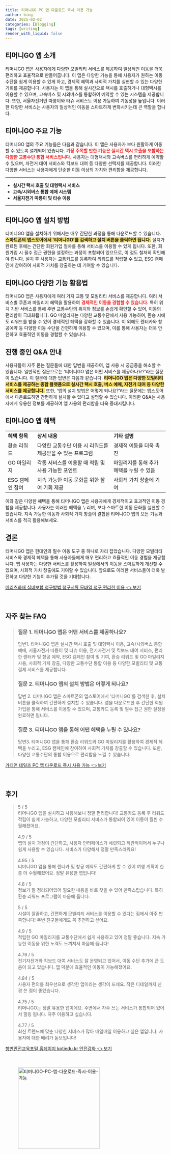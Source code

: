 ```yaml
---
title: 티머니GO PC 앱 다운로드 즉시 이용 가능
author: bing
date: 2025-02-02
categories: [Blogging]
tags: [writing]
render_with_liquid: false
---
```



<h2 id='티머니GO_앱_소개'>티머니GO 앱 소개</h2>

<p>티머니GO 앱은 사용자에게 다양한 모빌리티 서비스를 제공하여 일상적인 이동을 더욱 편리하고 효율적으로 만들어줍니다. 이 앱은 다양한 기능을 통해 사용자가 원하는 이동 수단을 쉽게 이용할 수 있게 하고, 경제적 혜택과 사회적 가치를 실현할 수 있는 다양한 기회를 제공합니다. 사용자는 이 앱을 통해 실시간으로 택시를 호출하거나 대형택시를 이용할 수 있으며, 고속버스 및 시외버스를 통합하여 예약할 수 있는 시스템을 제공합니다. 또한, 서울자전거인 따릉이와 타슈 서비스도 이용 가능하여 기동성을 높입니다. 이러한 다양한 서비스는 사용자의 일상적인 이동을 스마트하게 변화시키는데 큰 역할을 합니다.</p>

<h2 id='티머니GO_주요_기능'>티머니GO 주요 기능</h2>

<p>티머니GO 앱의 주요 기능들은 다음과 같습니다. 이 앱은 사용자가 보다 원활하게 이동할 수 있도록 설계되어 있습니다. <b><span style="color: #ee2323;">가장 주목할 만한 기능은 실시간 택시 호출을 포함하는 다양한 교통수단 통합 서비스입니다.</span></b> 사용자는 대형택시와 고속버스를 편리하게 예약할 수 있으며, 자전거 대여 서비스와 킥보드 대여 등 다양한 선택지를 제공합니다. 이러한 다양한 서비스는 사용자에게 단순한 이동 이상의 가치와 편리함을 제공합니다.</p>

<hr />

<ul>
    <li><b>실시간 택시 호출 및 대형택시 서비스</b></li>
    <li><b>고속/시외버스 통합 예매 시스템</b></li>
    <li><b>서울자전거 따릉이 및 타슈 이용</b></li>
</ul>

<hr />

<h2 id='티머니GO_앱_설치_방법'>티머니GO 앱 설치 방법</h2>

<p>티머니GO 앱을 설치하기 위해서는 매우 간단한 과정을 통해 다운로드할 수 있습니다. <b><span style="background-color: #ffe066;">스마트폰의 앱스토어에서 '티머니GO'를 검색하고 설치 버튼을 클릭하면 됩니다.</span></b> 설치가 완료된 후에는 간단한 회원가입 절차를 통해 서비스를 이용할 수 있게 됩니다. 또한, 회원가입 시 필수 접근 권한을 설정하는 과정이 포함되어 있으므로, 이 점도 철저히 확인해야 합니다. 설치 후 사용자는 교통카드를 등록하여 리워드를 적립할 수 있고, ESG 캠페인에 참여하여 사회적 가치를 창출하는 데 기여할 수 있습니다.</p>

<h2 id='티머니GO_다양한_기능_활용법'>티머니GO 다양한 기능 활용법</h2>

<p>티머니GO 앱은 사용자에게 여러 가지 교통 및 모빌리티 서비스를 제공합니다. 여러 서비스별 쿠폰과 마일리지 혜택을 활용하여 <b><span style="color: #ee2323;">경제적인 이동을 경험할 수 있습니다.</span></b> 특히 위치 기반 서비스를 통해 주변 교통수단의 위치와 정보를 손쉽게 확인할 수 있어, 이동의 편리함이 극대화됩니다. GO 마일리지는 다양한 교통수단에서 사용 가능하여, 환승 시에도 리워드를 받을 수 있어 경제적인 혜택을 강화할 수 있습니다. 이 외에도 렌터카와 항공예약 등 다양한 이동 수단을 간편하게 이용할 수 있으며, 이를 통해 사용자는 더욱 안전하고 효율적인 이동을 경험할 수 있습니다.</p>

<h2 id='진행중인_QA_안내'>진행 중인 Q&A 안내</h2>

<p>사용자들이 자주 묻는 질문들에 대한 답변을 제공하여, 앱 사용 시 궁금증을 해소할 수 있습니다. 일반적인 질문으로는 '티머니GO 앱은 어떤 서비스를 제공하나요?'라는 질문이 있습니다. 이 질문에 대한 답변은 다음과 같습니다. <b><span style="background-color: #ffe066;">티머니GO 앱은 다양한 모빌리티 서비스를 제공하는 종합 플랫폼으로 실시간 택시 호출, 버스 예매, 자전거 대여 등 다양한 서비스를 제공합니다.</span></b> 또한, '앱의 설치 방법은 어떻게 되나요?'라는 질문에는 앱스토어에서 다운로드하면 간편하게 설치할 수 있다고 설명할 수 있습니다. 이러한 Q&A는 사용자에게 유용한 정보를 제공하여 앱 사용의 편리함을 더욱 증대시킵니다.</p>

<h2 id='티머니GO_앱_혜택'>티머니GO 앱 혜택</h2>

<table>
    <tr>
        <td><b>혜택 항목</b></td>
        <td><b>상세 내용</b></td>
        <td><b>기타 설명</b></td>
    </tr>
    <tr>
        <td>환승 리워드</td>
        <td>다양한 교통수단 이용 시 리워드를 제공받을 수 있는 프로그램</td>
        <td>경제적 이동을 더욱 촉진</td>
    </tr>
    <tr>
        <td>GO 마일리지</td>
        <td>각종 서비스를 이용할 때 적립 및 사용 가능한 포인트</td>
        <td>마일리지를 통해 추가 혜택을 누릴 수 있음</td>
    </tr>
    <tr>
        <td>ESG 캠페인 참여</td>
        <td>지속 가능한 이동 문화를 위한 참여 기회 제공</td>
        <td>사회적 가치 창출에 기여</td>
    </tr>
</table>

<p>이와 같은 다양한 혜택을 통해 티머니GO 앱은 사용자에게 경제적이고 효과적인 이동 경험을 제공합니다. 사용자는 이러한 혜택을 누리며, 보다 스마트한 이동 문화를 실현할 수 있습니다. 지속 가능한 이동과 사회적 가치 창출이 결합된 티머니GO 앱의 모든 기능과 서비스를 적극 활용해보세요.</p>

<h2 id='결론'>결론</h2>

<p>티머니GO 앱은 현대인의 필수 이동 도구 중 하나로 자리 잡았습니다. 다양한 모빌리티 서비스와 경제적 혜택을 통해 사용자들에게 매우 편리하고 효율적인 이동 경험을 제공합니다. 앱 사용자는 다양한 서비스를 활용하여 일상에서의 이동을 스마트하게 개선할 수 있으며, 사회적 가치 창출에도 기여할 수 있습니다. 앞으로도 이러한 서비스들이 더욱 발전하고 다양한 기능이 추가될 것을 기대합니다.</p>


<p><a class="click-button" title="메리츠화재 실비보험 청구방법 청구서류 모바일 청구 편리한 이용" href="https://purplelist.github.io/posts/%EB%A9%94%EB%A6%AC%EC%B8%A0%ED%99%94%EC%9E%AC-%EC%8B%A4%EB%B9%84%EB%B3%B4%ED%97%98-%EC%B2%AD%EA%B5%AC%EB%B0%A9%EB%B2%95-%EC%B2%AD%EA%B5%AC%EC%84%9C%EB%A5%98-%EB%AA%A8%EB%B0%94%EC%9D%BC-%EC%B2%AD%EA%B5%AC-%ED%8E%B8%EB%A6%AC%ED%95%9C-%EC%9D%B4%EC%9A%A9/" rel="dofollow">메리츠화재 실비보험 청구방법 청구서류 모바일 청구 편리한 이용 👈 보기</a></p><br>
<h2 id='자주_찾는_FAQ'>자주 찾는 FAQ</h2>
<div itemscope="" itemtype="https://schema.org/FAQPage"> 
<blockquote> 
<div itemscope="" itemprop="mainEntity" itemtype="https://schema.org/Question"> 
<h3 itemprop="name">질문 1. 티머니GO 앱은 어떤 서비스를 제공하나요?</h3> 
<div itemscope="" itemprop="acceptedAnswer" itemtype="https://schema.org/Answer"> 
<span itemprop="text"> 
<p>답변1. 티머니GO 앱은 실시간 택시 호출 및 대형택시 이용, 고속/시외버스 통합 예매, 서울자전거 따릉이 및 타슈 이용, 전기자전거 및 킥보드 대여 서비스, 편리한 렌터카 및 항공 예약, ESG 캠페인 참여 및 기여, 환승 리워드 및 GO 마일리지 사용, 사회적 가치 창출, 다양한 교통수단 통합 이용 등 다양한 모빌리티 및 교통 결제 서비스를 제공합니다.</p> 
</span> 
</div> 
</div> 

<div itemscope="" itemprop="mainEntity" itemtype="https://schema.org/Question"> 
<h3 itemprop="name">질문 2. 티머니GO 앱의 설치 방법은 어떻게 되나요?</h3> 
<div itemscope="" itemprop="acceptedAnswer" itemtype="https://schema.org/Answer"> 
<span itemprop="text"> 
<p>답변 2. 티머니GO 앱은 스마트폰의 앱스토어에서 '티머니GO'를 검색한 후, 설치 버튼을 클릭하여 간편하게 설치할 수 있습니다. 앱을 다운로드한 후 간단한 회원가입을 통해 서비스를 이용할 수 있으며, 교통카드 등록 및 필수 접근 권한 설정을 완료하면 됩니다.</p> 
</span> 
</div> 
</div> 

<div itemscope="" itemprop="mainEntity" itemtype="https://schema.org/Question"> 
<h3 itemprop="name">질문 3. 티머니GO 앱을 통해 어떤 혜택을 누릴 수 있나요?</h3> 
<div itemscope="" itemprop="acceptedAnswer" itemtype="https://schema.org/Answer"> 
<span itemprop="text"> 
<p>답변3. 티머니GO 앱을 통해 환승 리워드와 GO 마일리지를 활용하여 경제적 혜택을 누리고, ESG 캠페인에 참여하여 사회적 가치를 창출할 수 있습니다. 또한, 다양한 교통수단의 통합 이용으로 편리함을 느낄 수 있습니다.</p> 
</span> 
</div> 
</div> 
</blockquote> 
</div>
<p><a class="click-button" title="가디언 테일즈 PC 앱 다운로드 즉시 사용 가능" href="https://purplelist.github.io/posts/%EA%B0%80%EB%94%94%EC%96%B8-%ED%85%8C%EC%9D%BC%EC%A6%88-PC-%EC%95%B1-%EB%8B%A4%EC%9A%B4%EB%A1%9C%EB%93%9C-%EC%A6%89%EC%8B%9C-%EC%82%AC%EC%9A%A9-%EA%B0%80%EB%8A%A5/" rel="dofollow">가디언 테일즈 PC 앱 다운로드 즉시 사용 가능 👈 보기</a></p><br>
<h2 id='후기'>후기</h2>
<div itemscope itemtype="https://schema.org/Product">
  <blockquote>
  <div itemprop="review" itemscope itemtype="https://schema.org/Review">
      <div itemprop="reviewRating" itemscope itemtype="https://schema.org/Rating"> <span itemprop="ratingValue">5</span> / <span itemprop="bestRating">5</span> </div>
      <span itemprop="reviewBody">티머니GO 앱을 설치하고 사용해보니 정말 편리합니다! 교통카드 등록 후 리워드 적립이 쉽게 가능하고, 다양한 모빌리티 서비스가 통합되어 있어 이동이 훨씬 수월해졌어요.</span>
  </div>
  <br>
  <div itemprop="review" itemscope itemtype="https://schema.org/Review">
      <div itemprop="reviewRating" itemscope itemtype="https://schema.org/Rating"> <span itemprop="ratingValue">4.9</span> / <span itemprop="bestRating">5</span> </div>
      <span itemprop="reviewBody">앱의 설치 과정이 간단하고, 사용자 인터페이스가 세련되고 직관적이어서 누구나 쉽게 사용할 수 있습니다. 서비스가 다양해서 정말 만족스러워요!</span>
  </div>
  <br>
  <div itemprop="review" itemscope itemtype="https://schema.org/Review">
      <div itemprop="reviewRating" itemscope itemtype="https://schema.org/Rating"> <span itemprop="ratingValue">4.95</span> / <span itemprop="bestRating">5</span> </div>
      <span itemprop="reviewBody">티머니GO 앱을 통해 렌터카 및 항공 예약도 간편하게 할 수 있어 여행 계획이 한층 더 수월해졌어요. 정말 유용한 앱입니다!</span>
  </div>
  <br>
  <div itemprop="review" itemscope itemtype="https://schema.org/Review">
      <div itemprop="reviewRating" itemscope itemtype="https://schema.org/Rating"> <span itemprop="ratingValue">4.8</span> / <span itemprop="bestRating">5</span> </div>
      <span itemprop="reviewBody">정보가 잘 정리되어있어 필요한 내용을 바로 찾을 수 있어 만족스럽습니다. 특히 환승 리워드 프로그램이 마음에 듭니다.</span>
  </div>
  <br>
  <div itemprop="review" itemscope itemtype="https://schema.org/Review">
      <div itemprop="reviewRating" itemscope itemtype="https://schema.org/Rating"> <span itemprop="ratingValue">5</span> / <span itemprop="bestRating">5</span> </div>
      <span itemprop="reviewBody">시설이 깔끔하고, 간편하게 모빌리티 서비스를 이용할 수 있다는 점에서 아주 만족합니다! 주변 친구들에게도 꼭 추천하고 싶어요.</span>
  </div>
  <br>
  <div itemprop="review" itemscope itemtype="https://schema.org/Review">
      <div itemprop="reviewRating" itemscope itemtype="https://schema.org/Rating"> <span itemprop="ratingValue">4.9</span> / <span itemprop="bestRating">5</span> </div>
      <span itemprop="reviewBody">적립한 GO 마일리지를 교통수단에서 쉽게 사용하고 있어 정말 좋습니다. 지속 가능한 이동을 위한 노력도 느껴져서 마음에 듭니다!</span>
  </div>
  <br>
  <div itemprop="review" itemscope itemtype="https://schema.org/Review">
      <div itemprop="reviewRating" itemscope itemtype="https://schema.org/Rating"> <span itemprop="ratingValue">4.76</span> / <span itemprop="bestRating">5</span> </div>
      <span itemprop="reviewBody">전기자전거와 킥보드 대여 서비스도 잘 운영되고 있어서, 이동 수단 추가에 큰 도움이 되고 있습니다. 앱 덕분에 효율적인 이동이 가능해졌어요.</span>
  </div>
  <br>
  <div itemprop="review" itemscope itemtype="https://schema.org/Review">
      <div itemprop="reviewRating" itemscope itemtype="https://schema.org/Rating"> <span itemprop="ratingValue">4.84</span> / <span itemprop="bestRating">5</span> </div>
      <span itemprop="reviewBody">사용자 편의를 최우선으로 생각한 앱이라는 생각이 드네요. 작은 디테일까지 신경 쓴 점이 좋았습니다.</span>
  </div>
  <br>
  <div itemprop="review" itemscope itemtype="https://schema.org/Review">
      <div itemprop="reviewRating" itemscope itemtype="https://schema.org/Rating"> <span itemprop="ratingValue">4.75</span> / <span itemprop="bestRating">5</span> </div>
      <span itemprop="reviewBody">티머니GO는 정말 유용한 앱이에요. 주변에서 자주 쓰는 서비스가 통합되어 있어서 힐링 됩니다. 자주 이용하고 싶습니다.</span>
  </div>
  <br>
  <div itemprop="review" itemscope itemtype="https://schema.org/Review">
      <div itemprop="reviewRating" itemscope itemtype="https://schema.org/Rating"> <span itemprop="ratingValue">4.77</span> / <span itemprop="bestRating">5</span> </div>
      <span itemprop="reviewBody">최신 트렌드에 맞춘 다양한 서비스가 많아 매일매일 이용하고 싶은 앱입니다. 사용자에 대한 배려가 돋보입니다!</span>
  </div>
  </blockquote>
</div>
<p><a class="click-button" title="항만안전교육포털 홈페이지 kptiedu.kr 안전강화" href="https://purplelist.github.io/posts/%ED%95%AD%EB%A7%8C%EC%95%88%EC%A0%84%EA%B5%90%EC%9C%A1%ED%8F%AC%ED%84%B8-%ED%99%88%ED%8E%98%EC%9D%B4%EC%A7%80-kptiedu.kr-%EC%95%88%EC%A0%84%EA%B0%95%ED%99%94/" rel="dofollow">항만안전교육포털 홈페이지 kptiedu.kr 안전강화 👈 보기</a></p><br>
<figure class="image"><img src="https://purplelist.github.io/assets/img/thumbnail/티머니GO-PC-앱-다운로드-즉시-이용-가능.webp" alt="티머니GO-PC-앱-다운로드-즉시-이용-가능" width="256" height="256"></figure>
